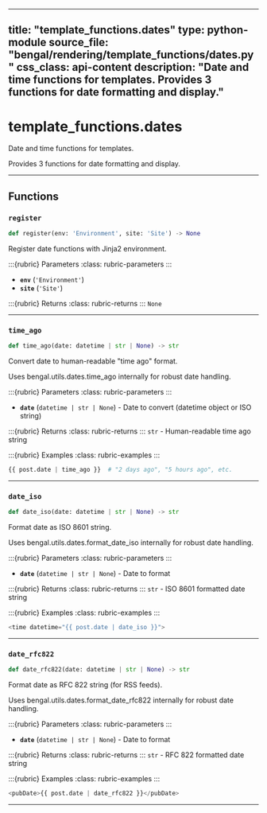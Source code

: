 
---
title: "template_functions.dates"
type: python-module
source_file: "bengal/rendering/template_functions/dates.py"
css_class: api-content
description: "Date and time functions for templates.  Provides 3 functions for date formatting and display."
---

# template_functions.dates

Date and time functions for templates.

Provides 3 functions for date formatting and display.

---


## Functions

### `register`
```python
def register(env: 'Environment', site: 'Site') -> None
```

Register date functions with Jinja2 environment.



:::{rubric} Parameters
:class: rubric-parameters
:::
- **`env`** (`'Environment'`)
- **`site`** (`'Site'`)

:::{rubric} Returns
:class: rubric-returns
:::
`None`




---
### `time_ago`
```python
def time_ago(date: datetime | str | None) -> str
```

Convert date to human-readable "time ago" format.

Uses bengal.utils.dates.time_ago internally for robust date handling.



:::{rubric} Parameters
:class: rubric-parameters
:::
- **`date`** (`datetime | str | None`) - Date to convert (datetime object or ISO string)

:::{rubric} Returns
:class: rubric-returns
:::
`str` - Human-readable time ago string




:::{rubric} Examples
:class: rubric-examples
:::
```python
{{ post.date | time_ago }}  # "2 days ago", "5 hours ago", etc.
```


---
### `date_iso`
```python
def date_iso(date: datetime | str | None) -> str
```

Format date as ISO 8601 string.

Uses bengal.utils.dates.format_date_iso internally for robust date handling.



:::{rubric} Parameters
:class: rubric-parameters
:::
- **`date`** (`datetime | str | None`) - Date to format

:::{rubric} Returns
:class: rubric-returns
:::
`str` - ISO 8601 formatted date string




:::{rubric} Examples
:class: rubric-examples
:::
```python
<time datetime="{{ post.date | date_iso }}">
```


---
### `date_rfc822`
```python
def date_rfc822(date: datetime | str | None) -> str
```

Format date as RFC 822 string (for RSS feeds).

Uses bengal.utils.dates.format_date_rfc822 internally for robust date handling.



:::{rubric} Parameters
:class: rubric-parameters
:::
- **`date`** (`datetime | str | None`) - Date to format

:::{rubric} Returns
:class: rubric-returns
:::
`str` - RFC 822 formatted date string




:::{rubric} Examples
:class: rubric-examples
:::
```python
<pubDate>{{ post.date | date_rfc822 }}</pubDate>
```


---
